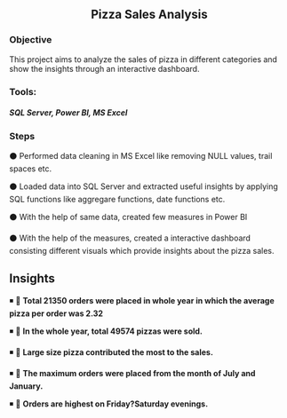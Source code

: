 ﻿<h2 align="center">Pizza Sales Analysis</h2>


<h3 align="left">Objective</h3>
<p align="left">This project aims to analyze the sales of pizza in different categories and show the insights through an interactive dashboard.</p>


<h3 align="left">Tools:</h3>

<h5 align="left">SQL Server, Power BI, MS Excel</h5> <h5 align="left"></h5>
 
 <h3 align="left">Steps</h3>
 <p align="left">
⚫ Performed data cleaning in MS Excel like removing NULL values, trail spaces etc.<br>

⚫ Loaded data into SQL Server and extracted useful insights by applying SQL functions like aggregare functions, date functions etc.<br>

⚫ With the help of same data, created few measures in Power BI<br>

⚫ With the help of the measures, created a interactive dashboard consisting different visuals which provide insights about the pizza sales.
</p>

<h2 align="left">Insights</h3>
<p align="left">

◾ 📌 **Total 21350 orders were placed in whole year in which the average pizza per order was 2.32**<br>
 
◾ 📌 **In the whole year, total 49574 pizzas were sold.**<br>
  
◾ 📌 **Large size pizza contributed the most to the sales.**<br>

◾ 📌 **The maximum orders were placed from the month of July and January.**<br> 

◾ 📌 **Orders are highest on Friday?Saturday evenings.**<br>



</p>
